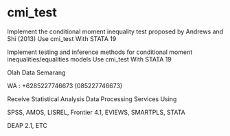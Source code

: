 # cmi_test
Implement the conditional moment inequality test proposed by Andrews and Shi (2013) Use cmi_test With STATA 19

Implement testing and inference methods for conditional moment inequalities/equalities models Use cmi_test With STATA 19

Olah Data Semarang

WA : +6285227746673 (085227746673)

Receive Statistical Analysis Data Processing Services Using

SPSS, AMOS, LISREL, Frontier 4.1, EVIEWS, SMARTPLS, STATA

DEAP 2.1, ETC
